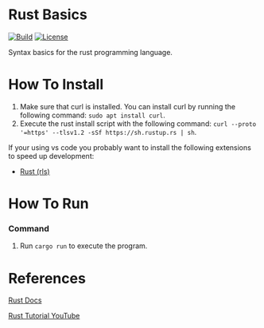# Rust Basics
[![Build](https://img.shields.io/github/workflow/status/tomdewildt/rust-basics/ci/master)](https://github.com/tomdewildt/rust-basics/actions?query=workflow%3Aci)
[![License](https://img.shields.io/github/license/tomdewildt/rust-basics)](https://github.com/tomdewildt/rust-basics/blob/master/LICENSE)

Syntax basics for the rust programming language.

# How To Install

1. Make sure that curl is installed. You can install curl by running the following command: ```sudo apt install curl```.
2. Execute the rust install script with the following command: ```curl --proto '=https' --tlsv1.2 -sSf https://sh.rustup.rs | sh```.

If your using vs code you probably want to install the following extensions to speed up development:

* [Rust (rls)](https://marketplace.visualstudio.com/items?itemName=rust-lang.rust)

# How To Run

### Command

1. Run ```cargo run``` to execute the program.

# References

[Rust Docs](https://www.rust-lang.org/learn)

[Rust Tutorial YouTube](https://www.youtube.com/watch?v=zF34dRivLOw)
